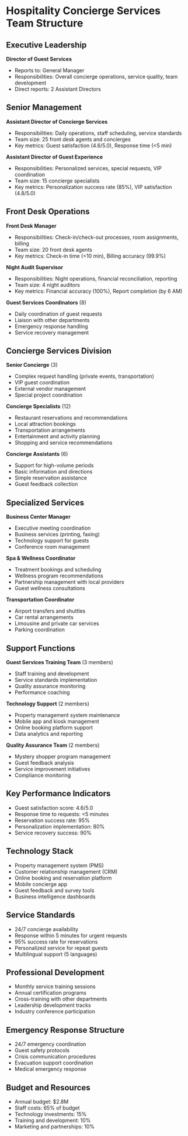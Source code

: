 # Hospitality Concierge Services Team Structure

## Executive Leadership
**Director of Guest Services**
- Reports to: General Manager
- Responsibilities: Overall concierge operations, service quality, team development
- Direct reports: 2 Assistant Directors

## Senior Management
**Assistant Director of Concierge Services**
- Responsibilities: Daily operations, staff scheduling, service standards
- Team size: 25 front desk agents and concierges
- Key metrics: Guest satisfaction (4.6/5.0), Response time (<5 min)

**Assistant Director of Guest Experience**
- Responsibilities: Personalized services, special requests, VIP coordination
- Team size: 15 concierge specialists
- Key metrics: Personalization success rate (85%), VIP satisfaction (4.8/5.0)

## Front Desk Operations
**Front Desk Manager**
- Responsibilities: Check-in/check-out processes, room assignments, billing
- Team size: 20 front desk agents
- Key metrics: Check-in time (<10 min), Billing accuracy (99.9%)

**Night Audit Supervisor**
- Responsibilities: Night operations, financial reconciliation, reporting
- Team size: 4 night auditors
- Key metrics: Financial accuracy (100%), Report completion (by 6 AM)

**Guest Services Coordinators** (8)
- Daily coordination of guest requests
- Liaison with other departments
- Emergency response handling
- Service recovery management

## Concierge Services Division
**Senior Concierge** (3)
- Complex request handling (private events, transportation)
- VIP guest coordination
- External vendor management
- Special project coordination

**Concierge Specialists** (12)
- Restaurant reservations and recommendations
- Local attraction bookings
- Transportation arrangements
- Entertainment and activity planning
- Shopping and service recommendations

**Concierge Assistants** (6)
- Support for high-volume periods
- Basic information and directions
- Simple reservation assistance
- Guest feedback collection

## Specialized Services
**Business Center Manager**
- Executive meeting coordination
- Business services (printing, faxing)
- Technology support for guests
- Conference room management

**Spa & Wellness Coordinator**
- Treatment bookings and scheduling
- Wellness program recommendations
- Partnership management with local providers
- Guest wellness consultations

**Transportation Coordinator**
- Airport transfers and shuttles
- Car rental arrangements
- Limousine and private car services
- Parking coordination

## Support Functions
**Guest Services Training Team** (3 members)
- Staff training and development
- Service standards implementation
- Quality assurance monitoring
- Performance coaching

**Technology Support** (2 members)
- Property management system maintenance
- Mobile app and kiosk management
- Online booking platform support
- Data analytics and reporting

**Quality Assurance Team** (2 members)
- Mystery shopper program management
- Guest feedback analysis
- Service improvement initiatives
- Compliance monitoring

## Key Performance Indicators
- Guest satisfaction score: 4.6/5.0
- Response time to requests: <5 minutes
- Reservation success rate: 95%
- Personalization implementation: 80%
- Service recovery success: 90%

## Technology Stack
- Property management system (PMS)
- Customer relationship management (CRM)
- Online booking and reservation platform
- Mobile concierge app
- Guest feedback and survey tools
- Business intelligence dashboards

## Service Standards
- 24/7 concierge availability
- Response within 5 minutes for urgent requests
- 95% success rate for reservations
- Personalized service for repeat guests
- Multilingual support (5 languages)

## Professional Development
- Monthly service training sessions
- Annual certification programs
- Cross-training with other departments
- Leadership development tracks
- Industry conference participation

## Emergency Response Structure
- 24/7 emergency coordination
- Guest safety protocols
- Crisis communication procedures
- Evacuation support coordination
- Medical emergency response

## Budget and Resources
- Annual budget: $2.8M
- Staff costs: 65% of budget
- Technology investments: 15%
- Training and development: 10%
- Marketing and partnerships: 10%
